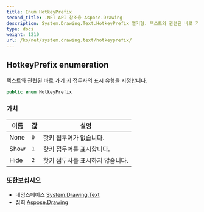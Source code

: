 ```yaml
---
title: Enum HotkeyPrefix
second_title: .NET API 참조용 Aspose.Drawing
description: System.Drawing.Text.HotkeyPrefix 열거형. 텍스트와 관련된 바로 가기 키 접두사의 표시 유형을 지정합니다.
type: docs
weight: 1210
url: /ko/net/system.drawing.text/hotkeyprefix/
---
```

## HotkeyPrefix enumeration

텍스트와 관련된 바로 가기 키 접두사의 표시 유형을 지정합니다.

```csharp
public enum HotkeyPrefix
```

### 가치

| 이름 | 값 | 설명 |
| --- | --- | --- |
| None | `0` | 핫키 접두어가 없습니다. |
| Show | `1` | 핫키 접두어를 표시합니다. |
| Hide | `2` | 핫키 접두사를 표시하지 않습니다. |

### 또한보십시오

* 네임스페이스 [System.Drawing.Text](../../system.drawing.text/)
* 집회 [Aspose.Drawing](../../)


